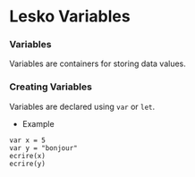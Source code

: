 # Lesko Variables

### Variables

Variables are containers for storing data values.

### Creating Variables

Variables are declared using `var` or `let`.

* Example

```
var x = 5
var y = "bonjour"
ecrire(x)
ecrire(y)
```
